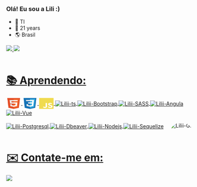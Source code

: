 ### Olá! Eu sou a Lili :)

- 🌱 TI 
- 🍪 21 years 
- 🌎 Brasil


<div align="left">
  <a href="https://github.com/LiliiF">
  <img height="165em"src="https://github-readme-stats.vercel.app/api?username=LiliiF&show_icons=true&theme=dark&include_all_commits=true&count_private=true"/>
  <img height="165em" src="https://github-readme-stats.vercel.app/api/top-langs/?username=LiliiF&layout=compact&langs_count=7&theme=dark"/>
</div>
      
  
<div style="display: inline_block"><br>
  
   # 📚 Aprendendo:
  <img align="center" alt="Lilii-HTML" height="30" width="40" src="https://raw.githubusercontent.com/devicons/devicon/master/icons/html5/html5-original.svg">
  <img align="center" alt="Lilii-CSS" height="30" width="40" src="https://raw.githubusercontent.com/devicons/devicon/master/icons/css3/css3-original.svg">   
  <img align="center" alt="Lilii-Js" height="30" width="40" src="https://raw.githubusercontent.com/devicons/devicon/master/icons/javascript/javascript-plain.svg">
  <img align="center" alt="Lilii-ts" height="30" width="40"  src="https://cdn.jsdelivr.net/gh/devicons/devicon@latest/icons/typescript/typescript-original.svg">
             
  <img align="center" alt="Lilii-Bootstrap" height="30" width="110" src="https://img.shields.io/badge/Bootstrap-563D7C?style=for-the-badge&logo=bootstrap&logoColor=white">
  <img align="center" alt="Lilii-SASS" height="30" width="40"  src="https://cdn.jsdelivr.net/gh/devicons/devicon@latest/icons/sass/sass-original.svg" >   
  <img align="center" alt="Lilii-Angula" height="30" width="30" src="https://cdn.jsdelivr.net/gh/devicons/devicon/icons/angularjs/angularjs-original.svg">
  <img align="center" alt="Lilii-Vue" height="30" width="30" src="https://cdn.jsdelivr.net/gh/devicons/devicon/icons/vuejs/vuejs-original.svg">        
  
  <div style="display: inline_block"><br>
    
  <img  align="center" alt="Lilii-Postgresql" height="30" width="40" src="https://cdn.jsdelivr.net/gh/devicons/devicon@latest/icons/postgresql/postgresql-original.svg" />
  <img  align="center" alt="Lilii-Dbeaver" height="30" width="40" src="https://cdn.jsdelivr.net/gh/devicons/devicon@latest/icons/dbeaver/dbeaver-original.svg" />
  <img  align="center" alt="Lilii-Nodejs" height="30" width="40" src="https://cdn.jsdelivr.net/gh/devicons/devicon@latest/icons/nodejs/nodejs-original.svg" />
  <img  align="center" alt="Lilii-Sequelize" height="30" width="40" src="https://cdn.jsdelivr.net/gh/devicons/devicon@latest/icons/sequelize/sequelize-original.svg" />
  
  <img align="right" alt="Lilii-Gif" height="150" style="border-radius:50px;" src="https://cdn.discordapp.com/attachments/585243177754296341/942468904947703859/gifzin.gif">
</div>
  		
<div style="display: inline_block"><br>
<div>
  
  # ✉️ Contate-me em:
  <a href="mailto:lilif0458@gmail.com" target="_blank"><img src="https://img.shields.io/badge/-Gmail-%23333?style=for-the-badge&logo=gmail&logoColor=white" target="_blank"></a>
</div>
  



